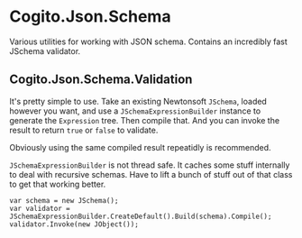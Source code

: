 # Cogito.Json.Schema
Various utilities for working with JSON schema. Contains an incredibly fast JSchema validator.

## Cogito.Json.Schema.Validation

It's pretty simple to use. Take an existing Newtonsoft `JSchema`, loaded however you want, and use a `JSchemaExpressionBuilder` instance to generate the `Expression` tree. Then compile that. And you can invoke the result to return `true` or `false` to validate.

Obviously using the same compiled result repeatidly is recommended.

`JSchemaExpressionBuilder` is not thread safe. It caches some stuff internally to deal with recursive schemas. Have to lift a bunch of stuff out of that class to get that working better.

```
var schema = new JSchema();
var validator = JSchemaExpressionBuilder.CreateDefault().Build(schema).Compile();
validator.Invoke(new JObject());
```
